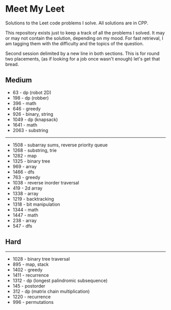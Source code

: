 # Meet My Leet
Solutions to the Leet code problems I solve. All solutions are in CPP.

This repository exists just to keep a track of all the problems I solved. It may or may not contain the solution, depending on my mood. For fast retrieval, I am tagging them with the difficulty and the topics of the question.

Second session delimited by a new line in both sections. This is for round two placements, (as if looking for a job once wasn't enough) let's get that bread.

## Medium

- 63 - dp (robot 2D)
- 198 - dp (robber)
- 396 - math
- 646 - greedy
- 926 - binary, string
- 1049 - dp (knapsack)
- 1641 - math
- 2063 - substring

---

- 1508 - subarray sums, reverse priority queue
- 1268 - substring, trie
- 1282 - map
- 1325 - binary tree
- 969  - array
- 1466 - dfs
- 763  - greedy
- 1038 - reverse inorder traversal
- 419  - 2d array
- 1338 - array
- 1219 - backtracking
- 1318 - bit manipulation
- 1344 - math
- 1447 - math
- 238  - array
- 547  - dfs

## Hard

---

- 1028 - binary tree traversal
- 895  - map, stack
- 1402 - greedy
- 1411 - recurrence 
- 1312 - dp (longest palindromic subsequence)
- 145  - postorder
- 312  - dp (matrix chain multiplication)
- 1220 - recurrence
- 996  - permutations